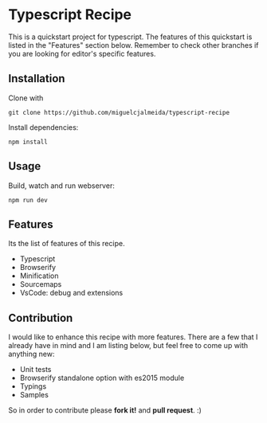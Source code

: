 # Typescript Recipe

This is a quickstart project for typescript. The features of this quickstart is listed in the "Features" section below. Remember to check other branches if you are looking for editor's specific features.

## Installation

Clone with

```
git clone https://github.com/miguelcjalmeida/typescript-recipe
```

Install dependencies:

```
npm install
```

## Usage

Build, watch and run webserver:
```
npm run dev
```

## Features

Its the list of features of this recipe.

- Typescript
- Browserify
- Minification
- Sourcemaps
- VsCode: debug and extensions

## Contribution

I would like to enhance this recipe with more features. There are a few that I already have in mind and I am listing below, but feel free to come up with anything new:

- Unit tests
- Browserify standalone option with es2015 module
- Typings
- Samples

So in order to contribute please **fork it!** and **pull request**.
:)

